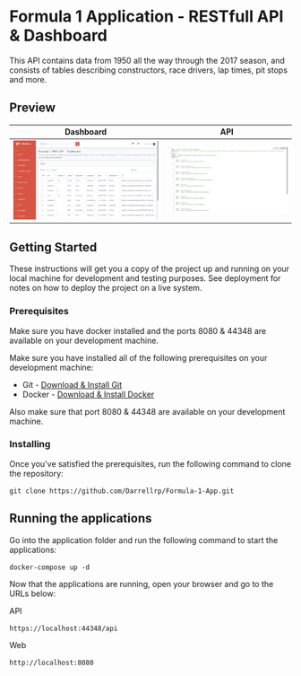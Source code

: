 # Formula 1 Application - RESTfull API & Dashboard
This API contains data from 1950 all the way through the 2017 season, and consists of tables describing constructors, race drivers, lap times, pit stops and more.

## Preview
Dashboard             |  API
:-------------------------:|:-------------------------:
![alt text](Formula-1-Web/img/formula-1-dashboard.png "Formula 1 Dashboard example") | ![alt text](Formula-1-Web/img/formula-1-api.png "Formula 1 API example")

## Getting Started

These instructions will get you a copy of the project up and running on your local machine for development and testing purposes. See deployment for notes on how to deploy the project on a live system.

### Prerequisites

Make sure you have docker installed and the ports 8080 & 44348 are available on your development machine.

Make sure you have installed all of the following prerequisites on your development machine:
* Git - [Download & Install Git](https://git-scm.com/downloads)
* Docker - [Download & Install Docker](https://www.docker.com/products/docker-desktop)

Also make sure that port 8080 & 44348 are available on your development machine.

### Installing

Once you've satisfied the prerequisites, run the following command to clone the repository:
```
git clone https://github.com/Darrellrp/Formula-1-App.git
```

## Running the applications

Go into the application folder and run the following command to start the applications:
```
docker-compose up -d
```

Now that the applications are running, open your browser and go to the URLs below:

API
```
https://localhost:44348/api
```

Web
```
http://localhost:8080
```
